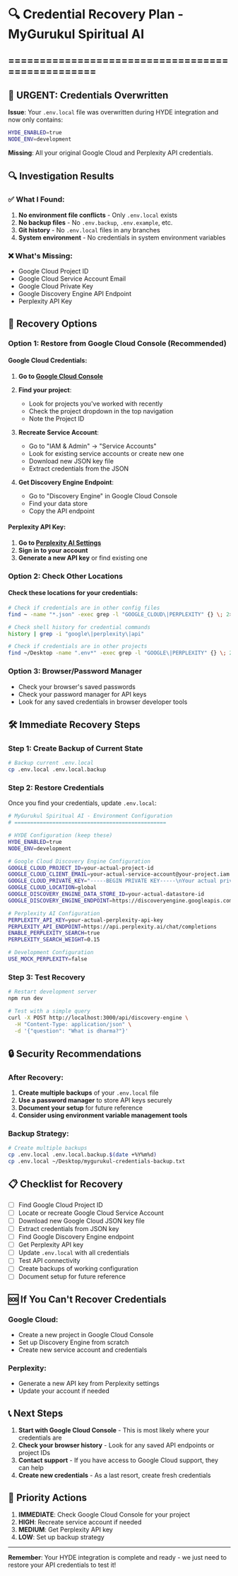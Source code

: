 # 🔍 Credential Recovery Plan - MyGurukul Spiritual AI
## =================================================

## 🚨 URGENT: Credentials Overwritten

**Issue**: Your `.env.local` file was overwritten during HYDE integration and now only contains:
```bash
HYDE_ENABLED=true
NODE_ENV=development
```

**Missing**: All your original Google Cloud and Perplexity API credentials.

## 🔍 Investigation Results

### ✅ What I Found:
1. **No environment file conflicts** - Only `.env.local` exists
2. **No backup files** - No `.env.backup`, `.env.example`, etc.
3. **Git history** - No `.env.local` files in any branches
4. **System environment** - No credentials in system environment variables

### ❌ What's Missing:
- Google Cloud Project ID
- Google Cloud Service Account Email
- Google Cloud Private Key
- Google Discovery Engine API Endpoint
- Perplexity API Key

## 🔄 Recovery Options

### Option 1: Restore from Google Cloud Console (Recommended)

#### Google Cloud Credentials:
1. **Go to [Google Cloud Console](https://console.cloud.google.com/)**
2. **Find your project**:
   - Look for projects you've worked with recently
   - Check the project dropdown in the top navigation
   - Note the Project ID

3. **Recreate Service Account**:
   - Go to "IAM & Admin" → "Service Accounts"
   - Look for existing service accounts or create new one
   - Download new JSON key file
   - Extract credentials from the JSON

4. **Get Discovery Engine Endpoint**:
   - Go to "Discovery Engine" in Google Cloud Console
   - Find your data store
   - Copy the API endpoint

#### Perplexity API Key:
1. **Go to [Perplexity AI Settings](https://www.perplexity.ai/settings/api)**
2. **Sign in to your account**
3. **Generate a new API key** or find existing one

### Option 2: Check Other Locations

#### Check these locations for your credentials:
```bash
# Check if credentials are in other config files
find ~ -name "*.json" -exec grep -l "GOOGLE_CLOUD\|PERPLEXITY" {} \; 2>/dev/null

# Check shell history for credential commands
history | grep -i "google\|perplexity\|api"

# Check if credentials are in other projects
find ~/Desktop -name ".env*" -exec grep -l "GOOGLE\|PERPLEXITY" {} \; 2>/dev/null
```

### Option 3: Browser/Password Manager
- Check your browser's saved passwords
- Check your password manager for API keys
- Look for any saved credentials in browser developer tools

## 🛠️ Immediate Recovery Steps

### Step 1: Create Backup of Current State
```bash
# Backup current .env.local
cp .env.local .env.local.backup
```

### Step 2: Restore Credentials
Once you find your credentials, update `.env.local`:

```bash
# MyGurukul Spiritual AI - Environment Configuration
# ================================================

# HYDE Configuration (keep these)
HYDE_ENABLED=true
NODE_ENV=development

# Google Cloud Discovery Engine Configuration
GOOGLE_CLOUD_PROJECT_ID=your-actual-project-id
GOOGLE_CLOUD_CLIENT_EMAIL=your-actual-service-account@your-project.iam.gserviceaccount.com
GOOGLE_CLOUD_PRIVATE_KEY="-----BEGIN PRIVATE KEY-----\nYour actual private key here\n-----END PRIVATE KEY-----"
GOOGLE_CLOUD_LOCATION=global
GOOGLE_DISCOVERY_ENGINE_DATA_STORE_ID=your-actual-datastore-id
GOOGLE_DISCOVERY_ENGINE_ENDPOINT=https://discoveryengine.googleapis.com/v1/projects/your-actual-project-id/locations/global/collections/default_collection/dataStores/your-actual-datastore-id/servingConfigs/default_search:search

# Perplexity AI Configuration
PERPLEXITY_API_KEY=your-actual-perplexity-api-key
PERPLEXITY_API_ENDPOINT=https://api.perplexity.ai/chat/completions
ENABLE_PERPLEXITY_SEARCH=true
PERPLEXITY_SEARCH_WEIGHT=0.15

# Development Configuration
USE_MOCK_PERPLEXITY=false
```

### Step 3: Test Recovery
```bash
# Restart development server
npm run dev

# Test with a simple query
curl -X POST http://localhost:3000/api/discovery-engine \
  -H "Content-Type: application/json" \
  -d '{"question": "What is dharma?"}'
```

## 🔒 Security Recommendations

### After Recovery:
1. **Create multiple backups** of your `.env.local` file
2. **Use a password manager** to store API keys securely
3. **Document your setup** for future reference
4. **Consider using environment variable management tools**

### Backup Strategy:
```bash
# Create multiple backups
cp .env.local .env.local.backup.$(date +%Y%m%d)
cp .env.local ~/Desktop/mygurukul-credentials-backup.txt
```

## 📋 Checklist for Recovery

- [ ] Find Google Cloud Project ID
- [ ] Locate or recreate Google Cloud Service Account
- [ ] Download new Google Cloud JSON key file
- [ ] Extract credentials from JSON key
- [ ] Find Google Discovery Engine endpoint
- [ ] Get Perplexity API key
- [ ] Update `.env.local` with all credentials
- [ ] Test API connectivity
- [ ] Create backups of working configuration
- [ ] Document setup for future reference

## 🆘 If You Can't Recover Credentials

### Google Cloud:
- Create a new project in Google Cloud Console
- Set up Discovery Engine from scratch
- Create new service account and credentials

### Perplexity:
- Generate a new API key from Perplexity settings
- Update your account if needed

## 📞 Next Steps

1. **Start with Google Cloud Console** - This is most likely where your credentials are
2. **Check your browser history** - Look for any saved API endpoints or project IDs
3. **Contact support** - If you have access to Google Cloud support, they can help
4. **Create new credentials** - As a last resort, create fresh credentials

## 🎯 Priority Actions

1. **IMMEDIATE**: Check Google Cloud Console for your project
2. **HIGH**: Recreate service account if needed
3. **MEDIUM**: Get Perplexity API key
4. **LOW**: Set up backup strategy

---

**Remember**: Your HYDE integration is complete and ready - we just need to restore your API credentials to test it!
